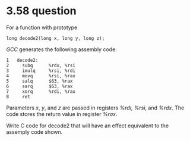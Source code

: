 # 3.58 question

For a function with prototype

```
long decode2(long x, long y, long z);
```

*GCC* generates the following assembly code:

```
1	decode2:
2	  subq		%rdx, %rsi
3	  imulq		%rsi, %rdi
4	  movq		%rsi, %rax
5	  salq		$63, %rax
6	  sarq		$63, %rax
7	  xorq		%rdi, %rax
8	  ret
```

Parameters *x*, *y*, and *z* are passed in registers *%rdi*, *%rsi*, and *%rdx*. The code stores the return value in register *%rax*.  

Write C code for decode2 that will have an effect equivalent to the assemply code shown.